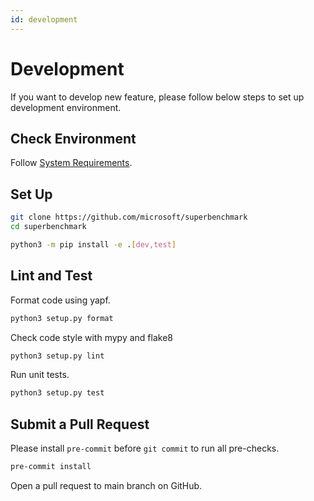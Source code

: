 ```yaml
---
id: development
---
```


# Development

If you want to develop new feature, please follow below steps to set up development environment.

## Check Environment

Follow [System Requirements](../getting-started/installation.md).

## Set Up

```bash
git clone https://github.com/microsoft/superbenchmark
cd superbenchmark

python3 -m pip install -e .[dev,test]
```

## Lint and Test

Format code using yapf.
```bash
python3 setup.py format
```

Check code style with mypy and flake8
```bash
python3 setup.py lint
```

Run unit tests.
```bash
python3 setup.py test
```

## Submit a Pull Request

Please install `pre-commit` before `git commit` to run all pre-checks.

```bash
pre-commit install
```

Open a pull request to main branch on GitHub.
